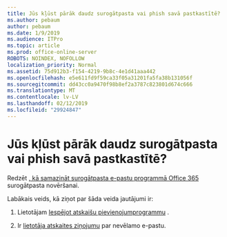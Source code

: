 ```yaml
---
title: Jūs kļūst pārāk daudz surogātpasta vai phish savā pastkastītē?
ms.author: pebaum
author: pebaum
ms.date: 1/9/2019
ms.audience: ITPro
ms.topic: article
ms.prod: office-online-server
ROBOTS: NOINDEX, NOFOLLOW
localization_priority: Normal
ms.assetid: 75d912b3-f154-4219-9b8c-4e1d41aaa442
ms.openlocfilehash: e5e611fd9f59ca33f05a31201fa5fa38b131056f
ms.sourcegitcommit: dd43cc0a9470f98b8ef2a3787c823801d674c666
ms.translationtype: MT
ms.contentlocale: lv-LV
ms.lasthandoff: 02/12/2019
ms.locfileid: "29924847"
---
```

# <a name="are-you-getting-too-much-spam-or-phish-in-your-mailbox"></a>Jūs kļūst pārāk daudz surogātpasta vai phish savā pastkastītē?

Redzēt [, kā samazināt surogātpasta e-pastu programmā Office 365](https://docs.microsoft.com/office365/securitycompliance/reduce-spam-email) surogātpasta novēršanai. 
  
Labākais veids, kā ziņot par šāda veida jautājumi ir: 
  
1. Lietotājam [Iespējot atskaišu pievienojumprogrammu](https://docs.microsoft.com/office365/securitycompliance/enable-the-report-message-add-in) . 
    
2. Ir [lietotāja atskaites ziņojumu](https://support.office.com/article/b5caa9f1-cdf3-4443-af8c-ff724ea719d2) par nevēlamo e-pastu. 
    

